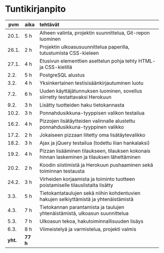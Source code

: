 # Tuntikirjanpito
pvm    | aika | tehtävät
------ | ---- | :--------
20.1.|5 h|Aiheen valinta, projektin suunnittelua, Git-repon luominen
26.1.|2 h|Projektin ulkoasusuunnittelua paperilla, tutustumista CSS-kieleen
27.1.|4 h|Etusivun elementtien asettelun pohja tehty HTML- ja CSS-kielillä
2.2.|5 h|PostgreSQL alustus
3.2.|4 h|Yksinkertainen testisisäänkirjautuminen luotu
7.2.|6 h|Uuden käyttäjätunnuksen luominen, sovellus siirretty testattavaksi Herokuun
9.2.|3 h|Lisätty tuotteiden haku tietokannasta
10.2.|3 h|Ponnahdusikkuna-tyyppisen valikon testailua
16.2.|4 h|Pizzojen lisätäytteiden valinnalle alustettu ponnahdusikkuna-tyyppinen valikko
17.2.|2 h|Jokaiseen pizzaan liitetty oma lisätäytevalikko
18.2.|3 h|Ajax ja jQuery testailua (todettu liian hankalaksi)
19.2.|4 h|Pizzan lisääminen tilaukseen, tilauksen kokonais hinnan laskeminen ja tilauksen lähettäminen
20.2.|2 h|Koodin siistimistä ja Herokuun pushaaminen sekä toiminnan testausta
24.2.|3 h|Virheiden korjaamista ja toiminto tuotteen poistamiselle tilauslistalta lisätty
3.3.|5 h|Tietokantataulujen sekä niihin kohdentuvien hakujen selkiyttämistä ja yhtenäistämistä
4.3.|7 h|Tietokannan parantamista ja taulujen yhtenäistämistä, ulkoasun suunnittelua
5.3.|7 h|Ulkoasun tekoa, hakutoiminnallisuuden lisäys
6.3.|8 h|Viimeistelyä ja varmistelua, projekti valmis
**yht.**|**77 h**

